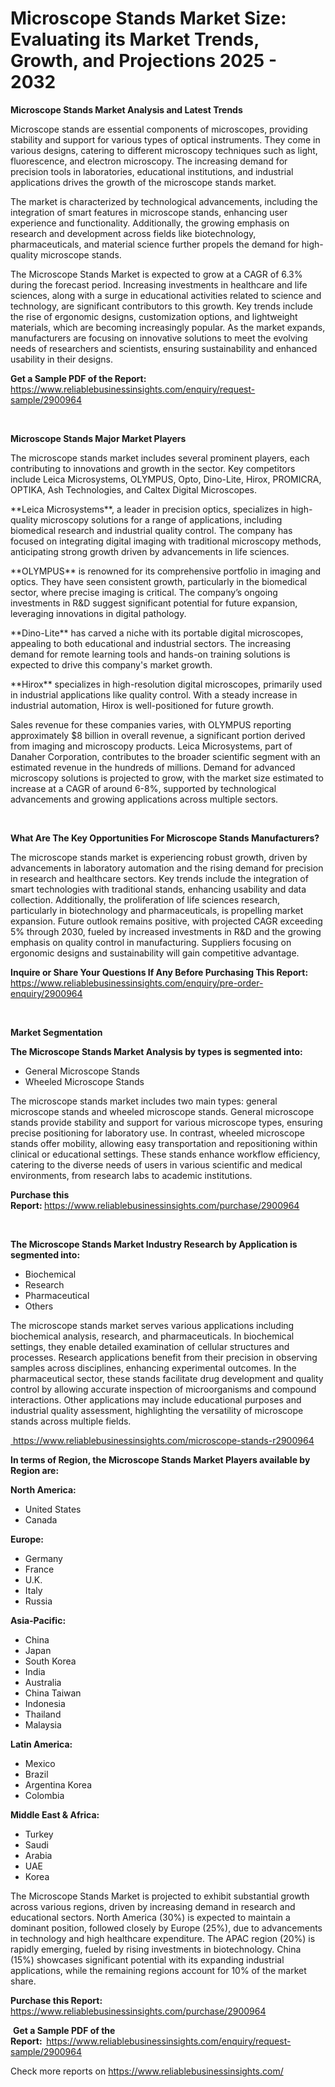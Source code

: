<p><h1>Microscope Stands Market Size: Evaluating its Market Trends, Growth, and Projections 2025 - 2032</h1></p><p><strong>Microscope Stands Market Analysis and Latest Trends</strong></p>
<p><p>Microscope stands are essential components of microscopes, providing stability and support for various types of optical instruments. They come in various designs, catering to different microscopy techniques such as light, fluorescence, and electron microscopy. The increasing demand for precision tools in laboratories, educational institutions, and industrial applications drives the growth of the microscope stands market.</p><p>The market is characterized by technological advancements, including the integration of smart features in microscope stands, enhancing user experience and functionality. Additionally, the growing emphasis on research and development across fields like biotechnology, pharmaceuticals, and material science further propels the demand for high-quality microscope stands.</p><p>The Microscope Stands Market is expected to grow at a CAGR of 6.3% during the forecast period. Increasing investments in healthcare and life sciences, along with a surge in educational activities related to science and technology, are significant contributors to this growth. Key trends include the rise of ergonomic designs, customization options, and lightweight materials, which are becoming increasingly popular. As the market expands, manufacturers are focusing on innovative solutions to meet the evolving needs of researchers and scientists, ensuring sustainability and enhanced usability in their designs.</p></p>
<p><strong>Get a Sample PDF of the Report:&nbsp;</strong> <a href="https://www.reliablebusinessinsights.com/enquiry/request-sample/2900964?utm_campaign=3362&utm_medium=2&utm_source=Github&utm_content=ia&utm_term=16032025&utm_id=microscope-stands">https://www.reliablebusinessinsights.com/enquiry/request-sample/2900964</a></p>
<p>&nbsp;</p>
<p><strong>Microscope Stands Major Market Players</strong></p>
<p><p>The microscope stands market includes several prominent players, each contributing to innovations and growth in the sector. Key competitors include Leica Microsystems, OLYMPUS, Opto, Dino-Lite, Hirox, PROMICRA, OPTIKA, Ash Technologies, and Caltex Digital Microscopes.</p><p>**Leica Microsystems**, a leader in precision optics, specializes in high-quality microscopy solutions for a range of applications, including biomedical research and industrial quality control. The company has focused on integrating digital imaging with traditional microscopy methods, anticipating strong growth driven by advancements in life sciences.</p><p>**OLYMPUS** is renowned for its comprehensive portfolio in imaging and optics. They have seen consistent growth, particularly in the biomedical sector, where precise imaging is critical. The company’s ongoing investments in R&D suggest significant potential for future expansion, leveraging innovations in digital pathology.</p><p>**Dino-Lite** has carved a niche with its portable digital microscopes, appealing to both educational and industrial sectors. The increasing demand for remote learning tools and hands-on training solutions is expected to drive this company's market growth.</p><p>**Hirox** specializes in high-resolution digital microscopes, primarily used in industrial applications like quality control. With a steady increase in industrial automation, Hirox is well-positioned for future growth.</p><p>Sales revenue for these companies varies, with OLYMPUS reporting approximately $8 billion in overall revenue, a significant portion derived from imaging and microscopy products. Leica Microsystems, part of Danaher Corporation, contributes to the broader scientific segment with an estimated revenue in the hundreds of millions. Demand for advanced microscopy solutions is projected to grow, with the market size estimated to increase at a CAGR of around 6-8%, supported by technological advancements and growing applications across multiple sectors.</p></p>
<p>&nbsp;</p>
<p><strong>What Are The Key Opportunities For Microscope Stands Manufacturers?</strong></p>
<p><p>The microscope stands market is experiencing robust growth, driven by advancements in laboratory automation and the rising demand for precision in research and healthcare sectors. Key trends include the integration of smart technologies with traditional stands, enhancing usability and data collection. Additionally, the proliferation of life sciences research, particularly in biotechnology and pharmaceuticals, is propelling market expansion. Future outlook remains positive, with projected CAGR exceeding 5% through 2030, fueled by increased investments in R&D and the growing emphasis on quality control in manufacturing. Suppliers focusing on ergonomic designs and sustainability will gain competitive advantage.</p></p>
<p><strong>Inquire or Share Your Questions If Any Before Purchasing This Report:</strong> <a href="https://www.reliablebusinessinsights.com/enquiry/pre-order-enquiry/2900964?utm_campaign=3362&utm_medium=2&utm_source=Github&utm_content=ia&utm_term=16032025&utm_id=microscope-stands">https://www.reliablebusinessinsights.com/enquiry/pre-order-enquiry/2900964</a></p>
<p>&nbsp;</p>
<p><strong>Market Segmentation</strong></p>
<p><strong>The Microscope Stands Market Analysis by types is segmented into:</strong></p>
<p><ul><li>General Microscope Stands</li><li>Wheeled Microscope Stands</li></ul></p>
<p><p>The microscope stands market includes two main types: general microscope stands and wheeled microscope stands. General microscope stands provide stability and support for various microscope types, ensuring precise positioning for laboratory use. In contrast, wheeled microscope stands offer mobility, allowing easy transportation and repositioning within clinical or educational settings. These stands enhance workflow efficiency, catering to the diverse needs of users in various scientific and medical environments, from research labs to academic institutions.</p></p>
<p><strong>Purchase this Report:&nbsp;</strong><a href="https://www.reliablebusinessinsights.com/purchase/2900964?utm_campaign=3362&utm_medium=2&utm_source=Github&utm_content=ia&utm_term=16032025&utm_id=microscope-stands">https://www.reliablebusinessinsights.com/purchase/2900964</a></p>
<p>&nbsp;</p>
<p><strong>The Microscope Stands Market Industry Research by Application is segmented into:</strong></p>
<p><ul><li>Biochemical</li><li>Research</li><li>Pharmaceutical</li><li>Others</li></ul></p>
<p><p>The microscope stands market serves various applications including biochemical analysis, research, and pharmaceuticals. In biochemical settings, they enable detailed examination of cellular structures and processes. Research applications benefit from their precision in observing samples across disciplines, enhancing experimental outcomes. In the pharmaceutical sector, these stands facilitate drug development and quality control by allowing accurate inspection of microorganisms and compound interactions. Other applications may include educational purposes and industrial quality assessment, highlighting the versatility of microscope stands across multiple fields.</p></p>
<p><a href="https://www.reliablebusinessinsights.com/microscope-stands-r2900964?utm_campaign=3362&utm_medium=2&utm_source=Github&utm_content=ia&utm_term=16032025&utm_id=microscope-stands">&nbsp;https://www.reliablebusinessinsights.com/microscope-stands-r2900964</a></p>
<p><strong>In terms of Region, the Microscope Stands Market Players available by Region are:</strong></p>
<p>
    <p> <strong> North America: </strong>
        <ul>
            <li>United States</li>
            <li>Canada</li>
        </ul>
        </p> 
    <p> <strong> Europe: </strong>
        <ul>
            <li>Germany</li>
            <li>France</li>
            <li>U.K.</li>
            <li>Italy</li>
            <li>Russia</li>
        </ul>
        </p> 
    <p> <strong> Asia-Pacific: </strong>
        <ul>
            <li>China</li>
            <li>Japan</li>
            <li>South Korea</li>
            <li>India</li>
            <li>Australia</li>
            <li>China Taiwan</li>
            <li>Indonesia</li>
            <li>Thailand</li>
            <li>Malaysia</li>
        </ul>
        </p> 
    <p> <strong> Latin America: </strong>
        <ul>
            <li>Mexico</li>
            <li>Brazil</li>
            <li>Argentina Korea</li>
            <li>Colombia</li>
        </ul>
        </p> 
    <p> <strong> Middle East & Africa: </strong>
        <ul>
            <li>Turkey</li>
            <li>Saudi</li>
            <li>Arabia</li>
            <li>UAE</li>
            <li>Korea</li>
        </ul>
    </p>
    </p>
<p><p>The Microscope Stands Market is projected to exhibit substantial growth across various regions, driven by increasing demand in research and educational sectors. North America (30%) is expected to maintain a dominant position, followed closely by Europe (25%), due to advancements in technology and high healthcare expenditure. The APAC region (20%) is rapidly emerging, fueled by rising investments in biotechnology. China (15%) showcases significant potential with its expanding industrial applications, while the remaining regions account for 10% of the market share.</p></p>
<p><strong>Purchase this Report: </strong><a href="https://www.reliablebusinessinsights.com/purchase/2900964?utm_campaign=3362&utm_medium=2&utm_source=Github&utm_content=ia&utm_term=16032025&utm_id=microscope-stands">https://www.reliablebusinessinsights.com/purchase/2900964</a></p>
<p>&nbsp;<strong>Get a Sample PDF of the Report:&nbsp;&nbsp;</strong><a href="https://www.reliablebusinessinsights.com/enquiry/request-sample/2900964?utm_campaign=3362&utm_medium=2&utm_source=Github&utm_content=ia&utm_term=16032025&utm_id=microscope-stands">https://www.reliablebusinessinsights.com/enquiry/request-sample/2900964</a></p>
<p><strong></strong></p>
<p>Check more reports on <a href="https://www.reliablebusinessinsights.com/?utm_campaign=3362&utm_medium=2&utm_source=Github&utm_content=ia&utm_term=16032025&utm_id=microscope-stands">https://www.reliablebusinessinsights.com/</a></p>